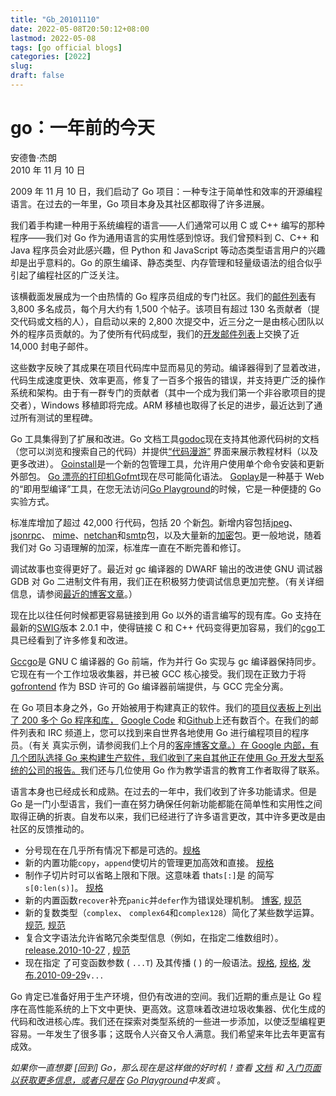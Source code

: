 ```yaml
---
title: "Gb_20101110"
date: 2022-05-08T20:50:12+08:00
lastmod: 2022-05-08
tags: [go official blogs]
categories: [2022]
slug: 
draft: false
---
```

# go：一年前的今天

安德鲁·杰朗  
2010 年 11 月 10 日

2009 年 11 月 10 日，我们启动了 Go 项目：一种专注于简单性和效率的开源编程语言。在过去的一年里，Go 项目本身及其社区都取得了许多进展。

我们着手构建一种用于系统编程的语言——人们通常可以用 C 或 C++ 编写的那种程序——我们对 Go 作为通用语言的实用性感到惊讶。我们曾预料到 C、C++ 和 Java 程序员会对此感兴趣，但 Python 和 JavaScript 等动态类型语言用户的兴趣却是出乎意料的。Go 的原生编译、静态类型、内存管理和轻量级语法的组合似乎引起了编程社区的广泛关注。

该横截面发展成为一个由热情的 Go 程序员组成的专门社区。我们的[邮件列表](http://groups.google.com/group/golang-nuts)有 3,800 多名成员，每个月大约有 1,500 个帖子。该项目有超过 130 名贡献者（提交代码或文档的人），自启动以来的 2,800 次提交中，近三分之一是由核心团队以外的程序员贡献的。为了使所有代码成型，我们的[开发邮件列表](http://groups.google.com/group/golang-dev)上交换了近 14,000 封电子邮件。

这些数字反映了其成果在项目代码库中显而易见的劳动。编译器得到了显着改进，代码生成速度更快、效率更高，修复了一百多个报告的错误，并支持更广泛的操作系统和架构。由于有一群专门的贡献者（其中一个成为我们第一个非谷歌项目的提交者），Windows 移植即将完成。ARM 移植也取得了长足的进步，最近达到了通过所有测试的里程碑。

Go 工具集得到了扩展和改进。Go 文档工具[godoc](https://go.dev/cmd/godoc/)现在支持其他源代码树的文档（您可以浏览和搜索自己的代码）并提供[“代码漫游”](https://go.dev/doc/codewalk/) 界面来展示教程材料（以及更多改进）。 [Goinstall](https://go.dev/cmd/goinstall/)是一个新的包管理工具，允许用户使用单个命令安装和更新外部包。 [Go 漂亮的打印机Gofmt](https://go.dev/cmd/gofmt/)现在尽可能简化语法。 [Goplay](https://go.dev/misc/goplay/)是一种基于 Web 的“即用型编译”工具，在您无法访问[Go Playground](https://go.dev/doc/play/)的时候，它是一种便捷的 Go 实验方式。

标准库增加了超过 42,000 行代码，包括 20 个新[包](https://go.dev/pkg/)。新增内容包括[jpeg](https://go.dev/pkg/image/jpeg/)、 [jsonrpc](https://go.dev/pkg/rpc/jsonrpc/)、 [mime](https://go.dev/pkg/mime/)、[netchan](https://go.dev/pkg/netchan/)和[smtp](https://go.dev/pkg/smtp/)包，以及大量新的[加密](https://go.dev/pkg/crypto/)包。更一般地说，随着我们对 Go 习语理解的加深，标准库一直在不断完善和修订。

调试故事也变得更好了。最近对 gc 编译器的 DWARF 输出的改进使 GNU 调试器 GDB 对 Go 二进制文件有用，我们正在积极努力使调试信息更加完整。（有关详细信息，请参阅[最近的博客文章](https://blog.golang.org/2010/11/debugging-go-code-status-report.html)。）

现在比以往任何时候都更容易链接到用 Go 以外的语言编写的现有库。Go 支持在最新的[SWIG](http://www.swig.org/)版本 2.0.1 中，使得链接 C 和 C++ 代码变得更加容易，我们的[cgo](https://go.dev/cmd/cgo/)工具已经看到了许多修复和改进。

[Gccgo](https://go.dev/doc/install/gccgo)是 GNU C 编译器的 Go 前端，作为并行 Go 实现与 gc 编译器保持同步。它现在有一个工作垃圾收集器，并已被 GCC 核心接受。我们现在正致力于将[gofrontend](http://code.google.com/p/gofrontend/) 作为 BSD 许可的 Go 编译器前端提供，与 GCC 完全分离。

在 Go 项目本身之外，Go 开始被用于构建真正的软件。我们的[项目仪表板上列出了 200 多个 Go 程序和库，](http://godashboard.appspot.com/project) [Google Code](http://code.google.com/hosting/search?q=label:Go) 和[Github](https://github.com/search?q=language:Go)上还有数百个。在我们的邮件列表和 IRC 频道上，您可以找到来自世界各地使用 Go 进行编程项目的程序员。（有关 真实示例，请参阅我们上个月的[客座博客文章。）在 Google 内部，有几个团队选择 Go 来构建生产软件，我们收到了来自其他正在使用 Go 开发大型系统的公司的报告。](https://blog.golang.org/2010/10/real-go-projects-smarttwitter-and-webgo.html)我们还与几位使用 Go 作为教学语言的教育工作者取得了联系。

语言本身也已经成长和成熟。在过去的一年中，我们收到了许多功能请求。但是 Go 是一门小型语言，我们一直在努力确保任何新功能都能在简单性和实用性之间取得正确的折衷。自发布以来，我们已经进行了许多语言更改，其中许多更改是由社区的反馈推动的。

- 分号现在在几乎所有情况下都是可选的。[规格](https://go.dev/doc/go_spec.html#Semicolons)
- 新的内置功能`copy`，`append`使切片的管理更加高效和直接。 [规格](https://go.dev/doc/go_spec.html#Appending_and_copying_slices)
- 制作子切片时可以省略上限和下限。这意味着 that`s[:]`是 的简写`s[0:len(s)]`。 [规格](https://go.dev/doc/go_spec.html#Slices)
- 新的内置函数`recover`补充`panic`并`defer`作为错误处理机制。 [博客](https://blog.golang.org/2010/08/defer-panic-and-recover.html), [规范](https://go.dev/doc/go_spec.html#Handling_panics)
- 新的复数类型（`complex`、 `complex64`和`complex128`）简化了某些数学运算。 [规范](https://go.dev/doc/go_spec.html#Complex_numbers), [规范](https://go.dev/doc/go_spec.html#Imaginary_literals)
- 复合文字语法允许省略冗余类型信息（例如，在指定二维数组时）。 [release.2010-10-27](https://go.dev/doc/devel/release.html#2010-10-27) , [规范](https://go.dev/doc/go_spec.html#Composite_literals)
- 现在指定 了可变函数参数 ( `...T`) 及其传播 ( ) 的一般语法。[规格](https://go.dev/doc/go_spec.html#Function_Types), [规格](https://go.dev/doc/go_spec.html#Passing_arguments_to_..._parameters), [发布.2010-09-29](https://go.dev/doc/devel/release.html#2010-09-29)`v...`[](https://go.dev/doc/go_spec.html#Function_Types)[](https://go.dev/doc/go_spec.html#Passing_arguments_to_..._parameters)[](https://go.dev/doc/devel/release.html#2010-09-29)

Go 肯定已准备好用于生产环境，但仍有改进的空间。我们近期的重点是让 Go 程序在高性能系统的上下文中更快、更高效。这意味着改进垃圾收集器、优化生成的代码和改进核心库。我们还在探索对类型系统的一些进一步添加，以使泛型编程更容易。一年发生了很多事；这既令人兴奋又令人满意。我们希望来年比去年更富有成效。

_如果你一直想要 \[回到\] Go，那么现在是这样做的好时机！查看_ [_文档_](https://go.dev/doc/docs.html) _和_ [_入门页面以获取更多信息，或者只是在_](https://go.dev/doc/install.html) [_Go Playground_](https://go.dev/doc/play/)_中发疯_ 。
